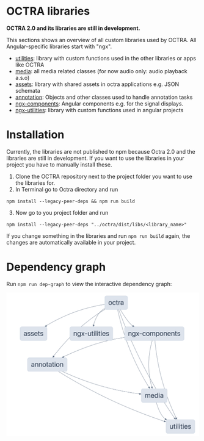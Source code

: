 # OCTRA libraries

**OCTRA 2.0 and its libraries are still in development.**

This sections shows an overview of all custom libraries used by OCTRA. All Angular-specific libraries start with "ngx".


- [utilities](./utilities/src/): library with custom functions used in the
  other libraries or apps like OCTRA
- [media](./media/src/): all media related classes (for now audio only: audio
  playback a.s.o)
- [assets](./assets/src/): library with shared assets in octra applications
  e.g. JSON schemata
- [annotation](./annotation/src/): Objects and other classes used to handle
  annotation tasks
- [ngx-components](./ngx-components/): Angular components e.g. for the
  signal displays.
- [ngx-utilities](./ngx-utilities/): library with custom functions used in
  angular projects

# Installation

Currently, the libraries are not published to npm because Octra 2.0 and the libraries are still in development. If you
want to use the libraries in your project you have to manually install these.

1. Clone the OCTRA repository next to the project folder you want to use the libraries for.
2. In Terminal go to Octra directory and run

```shell
npm install --legacy-peer-deps && npm run build
```

3. Now go to you project folder and run

```shell
npm install --legacy-peer-deps "../octra/dist/libs/<library_name>"
```

If you change something in the libraries and run `npm run build` again, the changes are automatically available in your project.

# Dependency graph

Run `npm run dep-graph` to view the interactive dependency graph:

![octra_dependency_graph.png](../images/octra_dependency_graph.png)
